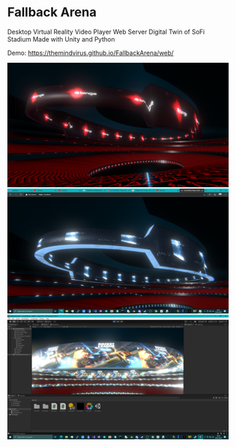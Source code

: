 # Fallback Arena
Desktop Virtual Reality Video Player Web Server Digital Twin of SoFi Stadium Made with Unity and Python

Demo: https://themindvirus.github.io/FallbackArena/web/

![screenshot](https://github.com/themindvirus/FallbackArena/blob/main/screenshot.png)
![screenshot](https://github.com/themindvirus/FallbackArena/blob/main/HaloInfinityScreen.png)
![screenshot](https://github.com/themindvirus/FallbackArena/blob/main/RocketLeagueInfinityScreen.png)
